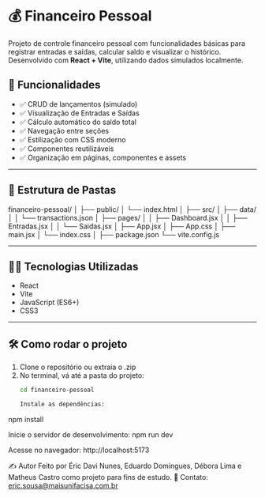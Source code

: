 # 💰 Financeiro Pessoal

Projeto de controle financeiro pessoal com funcionalidades básicas para registrar entradas e saídas, calcular saldo e visualizar o histórico. Desenvolvido com **React + Vite**, utilizando dados simulados localmente.

## 🚀 Funcionalidades

- ✅ CRUD de lançamentos (simulado)
- ✅ Visualização de Entradas e Saídas
- ✅ Cálculo automático do saldo total
- ✅ Navegação entre seções
- ✅ Estilização com CSS moderno
- ✅ Componentes reutilizáveis
- ✅ Organização em páginas, componentes e assets

---

## 📁 Estrutura de Pastas

financeiro-pessoal/
│
├── public/
│ └── index.html
│
├── src/
│ ├── data/
│ │ └── transactions.json
│ ├── pages/
│ │ ├── Dashboard.jsx
│ │ ├── Entradas.jsx
│ │ └── Saidas.jsx
│ ├── App.jsx
│ ├── App.css
│ ├── main.jsx
│ └── index.css
│
├── package.json
└── vite.config.js

---

## 🧑‍💻 Tecnologias Utilizadas

- React
- Vite
- JavaScript (ES6+)
- CSS3

---

## 🛠️ Como rodar o projeto

1. Clone o repositório ou extraia o .zip
2. No terminal, vá até a pasta do projeto:
   ```bash
   cd financeiro-pessoal

   Instale as dependências:
npm install

Inicie o servidor de desenvolvimento:
npm run dev

Acesse no navegador:
http://localhost:5173

✍️ Autor
Feito por Éric Davi Nunes, Eduardo Domingues, Débora Lima e Matheus Castro como projeto para fins de estudo.
📧 Contato: eric.sousa@maisunifacisa.com.br
